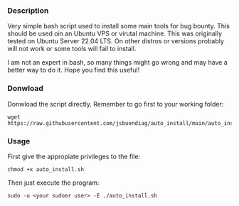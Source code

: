 ### Description
Very simple bash script used to install some main tools for bug bounty. This should be used oin an Ubuntu VPS or virutal machine. This was originally tested on Ubuntu Server 22.04 LTS. On other distros or versions probably will not work or some tools will fail to install.

I am not an expert in bash, so many things might go wrong and may have a better way to do it. Hope you find this useful!

### Donwload

Donwload the script directly. Remember to go first to your working folder:

```
wget https://raw.githubusercontent.com/jsbuendiag/auto_install/main/auto_install.sh
```

### Usage
First give the appropiate privileges to the file:
```
chmod +x auto_install.sh
```

Then just execute the program:
```
sudo -u <your sudoer user> -E ./auto_install.sh
```